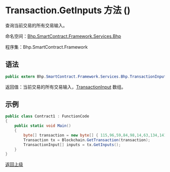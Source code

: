 # Transaction.GetInputs 方法 ()

查询当前交易的所有交易输入。

命名空间：[Bhp.SmartContract.Framework.Services.Bhp](../../bhp.md)

程序集：Bhp.SmartContract.Framework

## 语法

```c#
public extern Bhp.SmartContract.Framework.Services.Bhp.TransactionInput[] GetInputs()
```

返回值：当前交易的所有交易输入，[TransactionInput](../TransactionInput.md) 数组。

## 示例

```c#
public class Contract1 : FunctionCode
{
    public static void Main()
    {
        byte[] transaction = new byte[] { 115,96,59,84,98,14,63,134,141,6,185,214,139,61,142,84,11,133,151,93,155,238,35,4,58,1,27,183,33,185,60,238 };
        Transaction tx = Blockchain.GetTransaction(transaction);
        TransactionInput[] inputs = tx.GetInputs();
    }
}

```



[返回上级](../Transaction.md)
